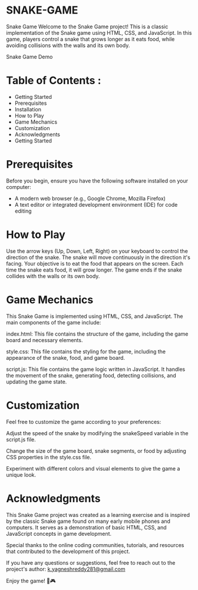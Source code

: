 # SNAKE-GAME
Snake Game 
Welcome to the Snake Game project! This is a classic implementation of the Snake game using HTML, CSS, and JavaScript. In this game, players control a snake that grows longer as it eats food, while avoiding collisions with the walls and its own body.

Snake Game Demo

# Table of Contents : 
- Getting Started
- Prerequisites
- Installation
- How to Play
- Game Mechanics
- Customization
- Acknowledgments
- Getting Started


# Prerequisites
 Before you begin, ensure you have the following software installed on your computer:

- A modern web browser (e.g., Google Chrome, Mozilla Firefox)
- A text editor or integrated development environment (IDE) for code editing

# How to Play
Use the arrow keys (Up, Down, Left, Right) on your keyboard to control the direction of the snake.
The snake will move continuously in the direction it's facing.
Your objective is to eat the food that appears on the screen. Each time the snake eats food, it will grow longer.
The game ends if the snake collides with the walls or its own body.

# Game Mechanics

This Snake Game is implemented using HTML, CSS, and JavaScript. The main components of the game include:

index.html: This file contains the structure of the game, including the game board and necessary elements.

style.css: This file contains the styling for the game, including the appearance of the snake, food, and game board.

script.js: This file contains the game logic written in JavaScript. It handles the movement of the snake, generating food, detecting collisions, and updating the game state.

# Customization
Feel free to customize the game according to your preferences:

Adjust the speed of the snake by modifying the snakeSpeed variable in the script.js file.

Change the size of the game board, snake segments, or food by adjusting CSS properties in the style.css file.

Experiment with different colors and visual elements to give the game a unique look.

# Acknowledgments
This Snake Game project was created as a learning exercise and is inspired by the classic Snake game found on many early mobile phones and computers. It serves as a demonstration of basic HTML, CSS, and JavaScript concepts in game development.

Special thanks to the online coding communities, tutorials, and resources that contributed to the development of this project.

If you have any questions or suggestions, feel free to reach out to the project's author: k.yagneshreddy281@gmail.com

Enjoy the game! 🐍🎮
